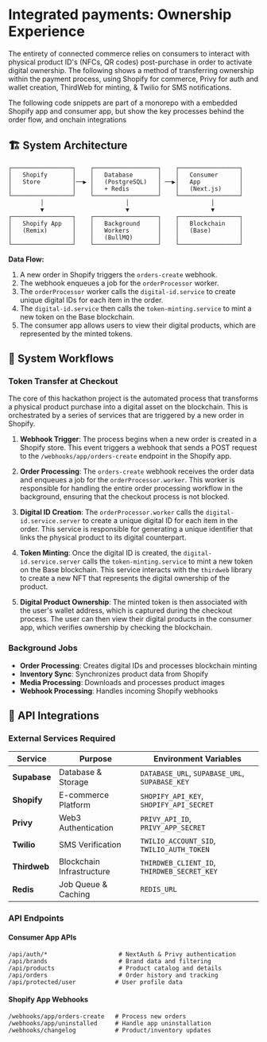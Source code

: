 # Integrated payments: Ownership Experience

The entirety of connected commerce relies on consumers to interact with physical product ID's (NFCs, QR codes) post-purchase in order to activate digital ownership. The following shows a method of transferring ownership within the payment process, using Shopify for commerce, Privy for auth and wallet creation, ThirdWeb for minting, & Twilio for SMS notifications.

The following code snippets are part of a monorepo with a embedded Shopify app and consumer app, but show the key processes behind the order flow, and onchain integrations

## 🏗️ System Architecture

```
┌─────────────────┐    ┌──────────────────┐    ┌─────────────────┐
│   Shopify       │    │   Database       │    │   Consumer      │
│   Store         │──▶ │   (PostgreSQL)   │ ──▶│   App           │
│                 │    │   + Redis        │    │   (Next.js)     │
└─────────────────┘    └──────────────────┘    └─────────────────┘
         │                       │                       │
         ▼                       ▼                       ▼
┌─────────────────┐    ┌──────────────────┐    ┌─────────────────┐
│   Shopify App   │    │   Background     │    │   Blockchain    │
│   (Remix)       │    │   Workers        │    │   (Base)        │
│                 │    │   (BullMQ)       │    │                 │
└─────────────────┘    └──────────────────┘    └─────────────────┘
```

**Data Flow:**

1.  A new order in Shopify triggers the `orders-create` webhook.
2.  The webhook enqueues a job for the `orderProcessor` worker.
3.  The `orderProcessor` worker calls the `digital-id.service` to create unique digital IDs for each item in the order.
4.  The `digital-id.service` then calls the `token-minting.service` to mint a new token on the Base blockchain.
5.  The consumer app allows users to view their digital products, which are represented by the minted tokens.

## 🔄 System Workflows

### Token Transfer at Checkout

The core of this hackathon project is the automated process that transforms a physical product purchase into a digital asset on the blockchain. This is orchestrated by a series of services that are triggered by a new order in Shopify.

1.  **Webhook Trigger**: The process begins when a new order is created in a Shopify store. This event triggers a webhook that sends a POST request to the `/webhooks/app/orders-create` endpoint in the Shopify app.

2.  **Order Processing**: The `orders-create` webhook receives the order data and enqueues a job for the `orderProcessor.worker`. This worker is responsible for handling the entire order processing workflow in the background, ensuring that the checkout process is not blocked.

3.  **Digital ID Creation**: The `orderProcessor.worker` calls the `digital-id.service.server` to create a unique digital ID for each item in the order. This service is responsible for generating a unique identifier that links the physical product to its digital counterpart.

4.  **Token Minting**: Once the digital ID is created, the `digital-id.service.server` calls the `token-minting.service` to mint a new token on the Base blockchain. This service interacts with the `thirdweb` library to create a new NFT that represents the digital ownership of the product.

5.  **Digital Product Ownership**: The minted token is then associated with the user's wallet address, which is captured during the checkout process. The user can then view their digital products in the consumer app, which verifies ownership by checking the blockchain.

### Background Jobs

- **Order Processing**: Creates digital IDs and processes blockchain minting
- **Inventory Sync**: Synchronizes product data from Shopify
- **Media Processing**: Downloads and processes product images
- **Webhook Processing**: Handles incoming Shopify webhooks

## 🔌 API Integrations

### External Services Required

| Service      | Purpose                   | Environment Variables                          |
| ------------ | ------------------------- | ---------------------------------------------- |
| **Supabase** | Database & Storage        | `DATABASE_URL`, `SUPABASE_URL`, `SUPABASE_KEY` |
| **Shopify**  | E-commerce Platform       | `SHOPIFY_API_KEY`, `SHOPIFY_API_SECRET`        |
| **Privy**    | Web3 Authentication       | `PRIVY_API_ID`, `PRIVY_APP_SECRET`             |
| **Twilio**   | SMS Verification          | `TWILIO_ACCOUNT_SID`, `TWILIO_AUTH_TOKEN`      |
| **Thirdweb** | Blockchain Infrastructure | `THIRDWEB_CLIENT_ID`, `THIRDWEB_SECRET_KEY`    |
| **Redis**    | Job Queue & Caching       | `REDIS_URL`                                    |

### API Endpoints

#### Consumer App APIs

```
/api/auth/*                    # NextAuth & Privy authentication
/api/brands                    # Brand data and filtering
/api/products                  # Product catalog and details
/api/orders                    # Order history and tracking
/api/protected/user           # User profile data
```

#### Shopify App Webhooks

```
/webhooks/app/orders-create   # Process new orders
/webhooks/app/uninstalled     # Handle app uninstallation
/webhooks/changelog           # Product/inventory updates
``` 
